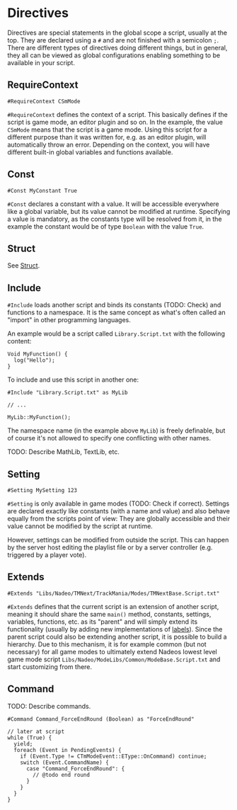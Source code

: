 # Directives
Directives are special statements in the global scope a script, usually at the top. They are declared using a `#` and are not finished with a semicolon `;`. There are different types of directives doing different things, but in general, they all can be viewed as global configurations enabling something to be available in your script.

## RequireContext

```ManiaScript
#RequireContext CSmMode
```

`#RequireContext` defines the context of a script. This basically defines if the script is game mode, an editor plugin and so on. In the example, the value `CSmMode` means that the script is a game mode. Using this script for a different purpose than it was written for, e.g. as an editor plugin, will automatically throw an error. Depending on the context, you will have different built-in global variables and functions available.

## Const

```ManiaScript
#Const MyConstant True
```

`#Const` declares a constant with a value. It will be accessible everywhere like a global variable, but its value cannot be modified at runtime. Specifying a value is mandatory, as the constants type will be resolved from it, in the example the constant would be of type `Boolean` with the value `True`.

## Struct

See [Struct](/basics/types.html#struct).

## Include
`#Include` loads another script and binds its constants (TODO: Check) and functions to a namespace. It is the same concept as what's often called an "import" in other programming languages.

An example would be a script called `Library.Script.txt` with the following content:

```ManiaScript
Void MyFunction() {
  log("Hello");
}
```

To include and use this script in another one:

```ManiaScript
#Include "Library.Script.txt" as MyLib

// ...

MyLib::MyFunction();
```

The namespace name (in the example above `MyLib`) is freely definable, but of course it's not allowed to specify one conflicting with other names.

TODO: Describe MathLib, TextLib, etc.

## Setting

```ManiaScript
#Setting MySetting 123
```

`#Setting` is only available in game modes (TODO: Check if correct). Settings are declared exactly like constants (with a name and value) and also behave equally from the scripts point of view: They are globally accessible and their value cannot be modified by the script at runtime.

However, settings can be modified from outside the script. This can happen by the server host editing the playlist file or by a server controller (e.g. triggered by a player vote).

## Extends

```ManiaScript
#Extends "Libs/Nadeo/TMNext/TrackMania/Modes/TMNextBase.Script.txt"
```

`#Extends` defines that the current script is an extension of another script, meaning it should share the same `main()` method, constants, settings, variables, functions, etc. as its "parent" and will simply extend its functionality (usually by adding new implementations of [labels](/advanced/labels.html)). Since the parent script could also be extending another script, it is possible to build a hierarchy. Due to this mechanism, it is for example common (but not necessary) for all game modes to ultimately extend Nadeos lowest level game mode script `Libs/Nadeo/ModeLibs/Common/ModeBase.Script.txt` and start customizing from there.

## Command
TODO: Describe commands.

```ManiaScript
#Command Command_ForceEndRound (Boolean) as "ForceEndRound"

// later at script
while (True) {
  yield;
  foreach (Event in PendingEvents) {
    if (Event.Type != CTmModeEvent::EType::OnCommand) continue;
    switch (Event.CommandName) {
      case "Command_ForceEndRound": {
        // @todo end round
      }
    }
  }
}
```
